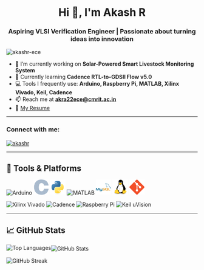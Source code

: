 <h1 align="center">Hi 👋, I'm Akash R</h1>
<h3 align="center">Aspiring VLSI Verification Engineer | Passionate about turning ideas into innovation</h3>

<p align="left">
  <img src="https://komarev.com/ghpvc/?username=akashr-ece&label=Profile%20views&color=0e75b6&style=flat" alt="akashr-ece" />
</p>

- 🔭 I’m currently working on **Solar-Powered Smart Livestock Monitoring System**
- 🌱 Currently learning **Cadence RTL-to-GDSII Flow v5.0**
- 💻 Tools I frequently use: **Arduino, Raspberry Pi, MATLAB, Xilinx Vivado, Keil, Cadence**
- 📫 Reach me at **akra22ece@cmrit.ac.in**
- 📄 [My Resume](https://drive.google.com/file/d/1Fc4LHM-ccfVyzuIMqPR66UtNkoXHpDV9/view?usp=drive_link)

---

<h3 align="left">Connect with me:</h3>
<p align="left">
  <a href="https://linkedin.com/in/akashr" target="blank">
    <img align="center" src="https://raw.githubusercontent.com/rahuldkjain/github-profile-readme-generator/master/src/images/icons/Social/linked-in-alt.svg" alt="akashr" height="30" width="40" />
  </a>
</p>

---

## 🔧 Tools & Platforms

<p align="left">
  <img src="https://cdn.worldvectorlogo.com/logos/arduino-1.svg" alt="Arduino" width="40" height="40"/>
  <img src="https://raw.githubusercontent.com/devicons/devicon/master/icons/c/c-original.svg" alt="C" width="40" height="40"/>
  <img src="https://raw.githubusercontent.com/devicons/devicon/master/icons/python/python-original.svg" alt="Python" width="40" height="40"/>
  <img src="https://upload.wikimedia.org/wikipedia/commons/2/21/Matlab_Logo.png" alt="MATLAB" width="40" height="40"/>
  <img src="https://raw.githubusercontent.com/devicons/devicon/master/icons/mysql/mysql-original-wordmark.svg" alt="MySQL" width="40" height="40"/>
  <img src="https://raw.githubusercontent.com/devicons/devicon/master/icons/linux/linux-original.svg" alt="Linux" width="40" height="40"/>
  <img src="https://raw.githubusercontent.com/devicons/devicon/master/icons/git/git-original.svg" alt="Git" width="40" height="40"/>
</p>

<p align="left">
  <img src="https://github.com/user-attachments/assets/a982d6b9-9f84-4b3d-b9ec-4d233150bfec " alt="Xilinx Vivado" width="60"/>
  <img src="https://github.com/user-attachments/assets/e0e5994f-49fb-4c92-b016-9edfe4b8dffa" alt="Cadence" width="80"/>
  <img src="https://github.com/user-attachments/assets/f5934457-fd8b-4dc2-a1dd-87d46f6e18b4 " alt="Raspberry Pi" width="60"/>
  <img src="https://github.com/user-attachments/assets/15df5b33-9e1c-486e-8863-4fa97e254e23 " alt="Keil uVision" width="80"/>
</p>

---

## 📈 GitHub Stats

<p><img align="left" src="https://github-readme-stats.vercel.app/api/top-langs?username=akashr-ece&show_icons=true&locale=en&layout=compact" alt="Top Languages" /></p>

<p><img align="center" src="https://github-readme-stats.vercel.app/api?username=akashr-ece&show_icons=true&locale=en" alt="GitHub Stats" /></p>

<p><img align="center" src="https://github-readme-streak-stats.herokuapp.com/?user=akashr-ece&" alt="GitHub Streak" /></p>
